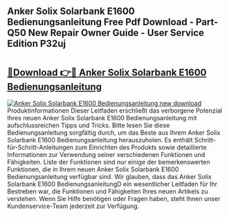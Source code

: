 ## Anker Solix Solarbank E1600 Bedienungsanleitung Free Pdf Download - Part-Q50 New Repair Owner Guide - User Service Edition P32uj

# <h2><a href="http://df3nkp.blite.top/?on=Anker+Solix+Solarbank+E1600+Bedienungsanleitung">🔗Download 👉🔴 Anker Solix Solarbank E1600 Bedienungsanleitung</a></h2>

[![Anker Solix Solarbank E1600 Bedienungsanleitung new download](https://i.imgur.com/lujVjoI.png)](http://df3nkp.blite.top/?on=Anker+Solix+Solarbank+E1600+Bedienungsanleitung)
Produktinformationen Dieser Leitfaden erschließt das verborgene Potenzial Ihres neuen Anker Solix Solarbank E1600 Bedienungsanleitung mit aufschlussreichen Tipps und Tricks. Bitte lesen Sie diese Bedienungsanleitung sorgfältig durch, um das Beste aus Ihrem Anker Solix Solarbank E1600 Bedienungsanleitung herauszuholen. Es enthält Schritt-für-Schritt-Anleitungen zum Einrichten des Produkts sowie detaillierte Informationen zur Verwendung seiner verschiedenen Funktionen und Fähigkeiten. Liste der Funktionen sind nur einige der bemerkenswerten Funktionen, die in Ihrem neuen Anker Solix Solarbank E1600 Bedienungsanleitung verfügbar sind. Wir glauben, dass das Anker Solix Solarbank E1600 BedienungsanleitungD ein wesentlicher Leitfaden für Ihr Bestreben war, die Funktionen und Fähigkeiten Ihres neuen Artikels zu verstehen. Wenn Sie Hilfe benötigen oder Fragen haben, steht Ihnen unser Kundenservice-Team jederzeit zur Verfügung.
